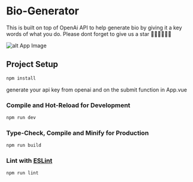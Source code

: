 # Bio-Generator

This is built on top of OpenAi API to help generate bio by giving it a key words of what you do. Please dont forget to give us a star 👏🏽👏🏽👏🏽

![alt App Image](/assets/img/bio-generator.png)

## Project Setup

```sh
npm install
```

generate your api key from openai and on the submit function in App.vue

### Compile and Hot-Reload for Development

```sh
npm run dev
```

### Type-Check, Compile and Minify for Production

```sh
npm run build
```

### Lint with [ESLint](https://eslint.org/)

```sh
npm run lint
```
